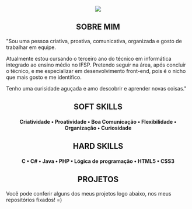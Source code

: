 



<p align="center">
 <img src= "https://media.discordapp.net/attachments/816888490955636747/864915060622098472/Ola_eu_Sou_a_Amanda.png?width=840&height=473  width="500"/>
       </p>
       
       
 <h2 align="center" >SOBRE MIM</h2>
 
 "Sou uma pessoa criativa, proativa, comunicativa, organizada e gosto de trabalhar em equipe. 
 
Atualmente estou cursando o terceiro ano do técnico em informática integrado ao ensino médio no IFSP. Pretendo seguir na área, após concluir o técnico, e me especializar em desenvolvimento front-end, pois é o nicho que mais gosto e me identifico.

Tenho uma curisidade aguçada e amo descobrir e aprender novas coisas."
      

<h2 align="center" > SOFT SKILLS</h2>

<h4 align="center"

 Criatividade • Proatividade • Boa Comunicação • Flexibilidade • Organização • Curiosidade </h4>

<h2 align="center" >HARD SKILLS</h2>

<h4 align="center"

  C • C# • Java • PHP • Lógica de programação • HTML5 • CSS3
</h4>


<h2 align="center" >PROJETOS</h2>

Você pode conferir alguns dos meus projetos logo abaixo, nos meus repositórios fixados! =)

